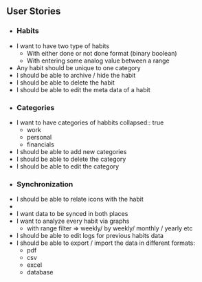 ## User Stories
- ### Habits
- I want to have two type of habits
	- With either done or not done format (binary boolean)
	- With entering some analog value between a range
- Any habit should be unique to one category
- I should be able to archive / hide the habit
- I should be able to delete the habit
- I should be able to edit the meta data of a habit
- ### Categories
- I want to have categories of habbits
  collapsed:: true
	- work
	- personal
	- financials
- I should be able to add new categories
- I should be able to delete the category
- I should be able to edit the category
- ### Synchronization
- I should be able to relate icons with the habit
-
- I want data to be synced in both places
- I want to analyze every habit via graphs
	- with range filter => weekly/ by weekly/ monthly / yearly etc
- I should be able to edit logs for previous habits data
- I should be able to export / import the data in different formats:
	- pdf
	- csv
	- excel
	- database